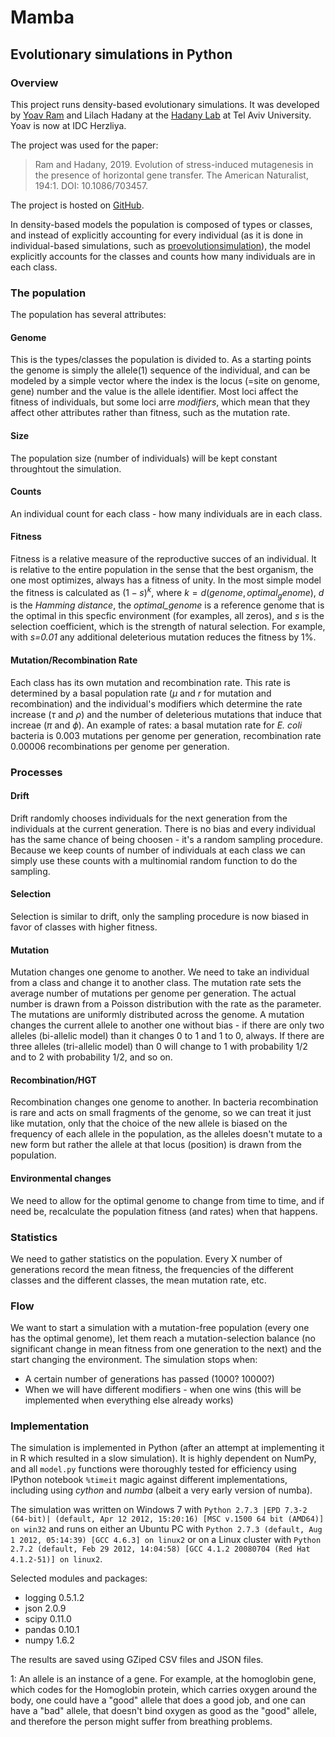 # Mamba

## Evolutionary simulations in Python

### Overview

This project runs density-based evolutionary simulations.
It was developed by 
[Yoav Ram](http://www.yoavram.com) and Lilach Hadany at the [Hadany Lab](http://hadanylab.com) at Tel Aviv University.
Yoav is now at IDC Herzliya.

The project was used for the paper:

> Ram and Hadany, 2019. Evolution of stress-induced mutagenesis in the presence of horizontal gene transfer. The American Naturalist, 194:1. DOI: 10.1086/703457.

The project is hosted on [GitHub](https://github.com/yoavram/mamba).

In density-based models the population is composed of types or classes, and instead of explicitly accounting for every individual (as it is done in individual-based simulations, such as [proevolutionsimulation]), the model explicitly accounts for the classes and counts how many individuals are in each class.

### The population

The population has several attributes:

#### Genome
This is the types/classes the population is divided to. 
As a starting points the genome is simply the allele(1) sequence of the individual, and can be modeled by a simple vector where the index is the locus (=site on genome, gene) number and the value is the allele identifier. 
Most loci affect the fitness of individuals, but some loci arre *modifiers*, which mean that they affect other attributes rather than fitness, such as the mutation rate.

#### Size
The population size (number of individuals) will be kept constant throughtout the simulation.

#### Counts
An individual count for each class - how many individuals are in each class. 

#### Fitness
Fitness is a relative measure of the reproductive succes of an individual. It is relative to the entire population in the sense that the best organism, the one most optimizes, always has a fitness of unity.
In the most simple model the fitness is calculated as $(1-s)^k$, where $k=d(genome, optimal_genome)$, *d* is the *Hamming distance*, the *optimal_genome* is a reference genome that is the optimal in this specfic environment (for examples, all zeros), and *s* is the selection coefficient, which is the strength of natural selection. For example, with *s=0.01* any additional deleterious mutation reduces the fitness by 1%.

#### Mutation/Recombination Rate
Each class has its own mutation and recombination rate. This rate is determined by a basal population rate ($\mu$ and *r* for mutation and recombination) and the individual's modifiers which determine the rate increase ($\tau$ and $\rho$) and the number of deleterious mutations that induce that increae ($\pi$ and $\phi$).
An example of rates: a basal mutation rate for *E. coli* bacteria is 0.003 mutations per genome per generation, recombination rate 0.00006 recombinations per genome per generation.

### Processes

#### Drift
Drift randomly chooses individuals for the next generation from the individuals at the current generation. There is no bias and every individual has the same chance of being choosen - it's a random sampling procedure.
Because we keep counts of number of individuals at each class we can simply use these counts with a multinomial random function to do the sampling.

#### Selection
Selection is similar to drift, only the sampling procedure is now biased in favor of classes with higher fitness.

#### Mutation
Mutation changes one genome to another. We need to take an individual from a class and change it to another class.
The mutation rate sets the average number of mutations per genome per generation. The actual number is drawn from a Poisson distribution with the rate as the parameter. The mutations are uniformly distributed across the genome. A mutation changes the current allele to another one without bias - if there are only two alleles (bi-allelic model) than it changes 0 to 1 and 1 to 0, always. If there are three alleles (tri-allelic model) than 0 will change to 1 with probability 1/2 and to 2 with probability 1/2, and so on.

#### Recombination/HGT
Recombination changes one genome to another. In bacteria recombination is rare and acts on small fragments of the genome, so we can treat it just like mutation, only that the choice of the new allele is biased on the frequency of each allele in the population, as the alleles doesn't mutate to a new form but rather the allele at that locus (position) is drawn from the population.

#### Environmental changes
We need to allow for the optimal genome to change from time to time, and if need be, recalculate the population fitness (and rates) when that happens.

### Statistics

We need to gather statistics on the population. Every X number of generations record the mean fitness, the frequencies of the different classes and the different classes, the mean mutation rate, etc.

### Flow

We want to start a simulation with a mutation-free population (every one has the optimal genome), let them reach a mutation-selection balance (no significant change in mean fitness from one generation to the next) and the start changing the environment.
The simulation stops when:

  - A certain number of generations has passed (1000? 10000?)
  - When we will have different modifiers - when one wins (this will be implemented when everything else already works)
  
### Implementation

The simulation is implemented in Python (after an attempt at implementing it in R which resulted in a slow simulation). It is highly dependent on NumPy, and all `model.py` functions were thoroughly tested for efficiency using IPython notebook `%timeit` magic against different implementations, including using *cython* and *numba* (albeit a very early version of numba).

The simulation was written on Windows 7 with `Python 2.7.3 |EPD 7.3-2 (64-bit)| (default, Apr 12 2012, 15:20:16) [MSC v.1500 64 bit (AMD64)] on win32` and runs on either an Ubuntu PC with `Python 2.7.3 (default, Aug  1 2012, 05:14:39) [GCC 4.6.3] on linux2` or on a Linux cluster with `Python 2.7.2 (default, Feb 29 2012, 14:04:58) [GCC 4.1.2 20080704 (Red Hat 4.1.2-51)] on linux2`.

Selected modules and packages:
- logging 0.5.1.2
- json 2.0.9
- scipy 0.11.0
- pandas 0.10.1
- numpy 1.6.2

The results are saved using GZiped CSV files and JSON files.

[Yoav Ram]: http://www.yoavram.com/
[Hadany Evolutionary Theory Lab in Tel-Aviv]: http://sites.google.com/site/hadanylab/
[proevolutionsimulation]: http://proevolutionsimulation.googlecode.com/
[e1071]: http://cran.r-project.org/web/packages/e1071/index.html
[prose]: http://prose.io/
[github]: https://github.com/yoavram/mamba
[python-last-commit]: https://github.com/yoavram/mamba/commit/b9fa9b3b9b30aaa545a7376b54de753cd126dfe5
[alfred]: https://github.com/yoavram/mamba/commit/alfred
[alfred-wallace]: http://en.wikipedia.org/wiki/Alfred_Russel_Wallace

1: An allele is an instance of a gene. For example, at the homoglobin gene, which codes for the Homoglobin protein, which carries oxygen around the body, one could have a "good" allele that does a good job, and one can have a "bad" allele, that doesn't bind oxygen as good as the "good" allele, and therefore the person might suffer from breathing problems.
